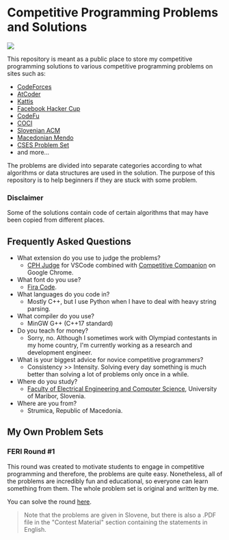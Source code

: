 # Competitive Programming Problems and Solutions

![](https://img.shields.io/static/v1?label=Solutions&message=1388&color=brightgreen)

This repository is meant as a public place to store my competitive programming solutions to various competitive programming problems on sites such as:
 - [CodeForces](https://codeforces.com/)
 - [AtCoder](https://atcoder.jp/)
 - [Kattis](http://open.kattis.com/)
 - [Facebook Hacker Cup](https://www.facebook.com/codingcompetitions/hacker-cup)
 - [CodeFu](https://codefu.mk/)
 - [COCI](https://hsin.hr/coci/)
 - [Slovenian ACM](https://putka-upm.acm.si/)
 - [Macedonian Mendo](https://mendo.mk/)
 - [CSES Problem Set](https://cses.fi/)
 - and more...

The problems are divided into separate categories according to what algorithms or data structures are used in the solution. The purpose of this repository is to help beginners if they are stuck with some problem.

### Disclaimer

Some of the solutions contain code of certain algorithms that may have been copied from different places.

## Frequently Asked Questions

 - What extension do you use to judge the problems?
    - [CPH Judge](https://marketplace.visualstudio.com/items?itemName=DivyanshuAgrawal.competitive-programming-helper) for VSCode combined with [Competitive Companion](https://chromewebstore.google.com/detail/competitive-companion/cjnmckjndlpiamhfimnnjmnckgghkjbl?pli=1) on Google Chrome.
 - What font do you use?
    - [Fira Code](https://fonts.google.com/specimen/Fira+Code).
 - What languages do you code in?
    - Mostly C++, but I use Python when I have to deal with heavy string parsing.
 - What compiler do you use?
    - MinGW G++ (C++17 standard)
 - Do you teach for money?
    - Sorry, no. Although I sometimes work with Olympiad contestants in my home country, I'm currently working as a research and development engineer.
 - What is your biggest advice for novice competitive programmers?
    - Consistency >> Intensity. Solving every day something is much better than solving a lot of problems only once in a while.
 - Where do you study?
    - [Faculty of Electrical Engineering and Computer Science](https://feri.um.si/), University of Maribor, Slovenia.
 - Where are you from?
    - Strumica, Republic of Macedonia.


## My Own Problem Sets

### FERI Round #1

This round was created to motivate students to engage in competitive programming and therefore, the problems are quite easy. Nonetheless, all of the problems are incredibly fun and educational, so everyone can learn something from them. The whole problem set is original and written by me.

You can solve the round [here](https://codeforces.com/contestInvitation/47ae8382a534ff7e8bf220bd0122f4bfcbf9dabd).

 > Note that the problems are given in Slovene, but there is also a .PDF file in the "Contest Material" section containing the statements in English.
 